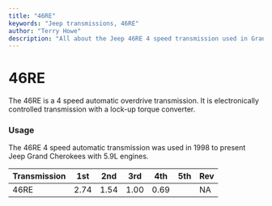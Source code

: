 ```yaml
---
title: "46RE"
keywords: "Jeep transmissions, 46RE"
author: "Terry Howe"
description: "All about the Jeep 46RE 4 speed transmission used in Grand Cherokees with the 5.9L engine."
---
```

# 46RE

The 46RE is a 4 speed automatic overdrive transmission. It is electronically controlled transmission with a lock-up torque converter.

### Usage

The 46RE 4 speed automatic transmission was used in 1998 to present Jeep Grand Cherokees with 5.9L engines.

| Transmission | 1st  | 2nd  | 3rd  | 4th  | 5th | Rev |
|--------------|------|------|------|------|-----|-----|
| 46RE         | 2.74 | 1.54 | 1.00 | 0.69 |     | NA  |